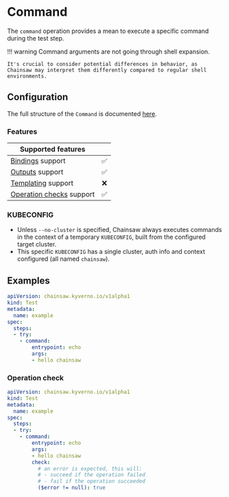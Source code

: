 # Command

The `command` operation provides a mean to execute a specific command during the test step.

!!! warning
    Command arguments are not going through shell expansion.
    
    It's crucial to consider potential differences in behavior, as Chainsaw may interpret them differently compared to regular shell environments.

## Configuration

The full structure of the `Command` is documented [here](../reference/apis/chainsaw.v1alpha1.md#chainsaw-kyverno-io-v1alpha1-Command).

### Features

| Supported features                                 |                    |
|----------------------------------------------------|:------------------:|
| [Bindings](../general/bindings.md) support         | :white_check_mark: |
| [Outputs](../general/outputs.md) support           | :white_check_mark: |
| [Templating](../general/templating.md) support     | :x:                |
| [Operation checks](../general/checks.md) support   | :white_check_mark: |

### KUBECONFIG

- Unless `--no-cluster` is specified, Chainsaw always executes commands in the context of a temporary `KUBECONFIG`, built from the configured target cluster.
- This specific `KUBECONFIG` has a single cluster, auth info and context configured (all named `chainsaw`).

## Examples

```yaml
apiVersion: chainsaw.kyverno.io/v1alpha1
kind: Test
metadata:
  name: example
spec:
  steps:
  - try:
    - command:
        entrypoint: echo
        args:
        - hello chainsaw
```

### Operation check

```yaml
apiVersion: chainsaw.kyverno.io/v1alpha1
kind: Test
metadata:
  name: example
spec:
  steps:
  - try:
    - command:
        entrypoint: echo
        args:
        - hello chainsaw
        check:
          # an error is expected, this will:
          # - succeed if the operation failed
          # - fail if the operation succeeded
          ($error != null): true
```

